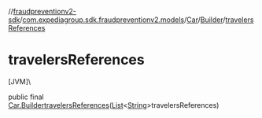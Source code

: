 //[fraudpreventionv2-sdk](../../../../index.md)/[com.expediagroup.sdk.fraudpreventionv2.models](../../index.md)/[Car](../index.md)/[Builder](index.md)/[travelersReferences](travelers-references.md)

# travelersReferences

[JVM]\

public final [Car.Builder](index.md)[travelersReferences](travelers-references.md)([List](https://docs.oracle.com/javase/8/docs/api/java/util/List.html)&lt;[String](https://docs.oracle.com/javase/8/docs/api/java/lang/String.html)&gt;travelersReferences)
